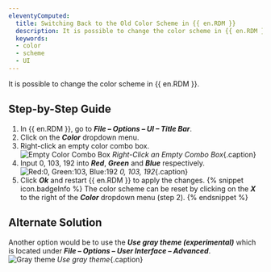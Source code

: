 ```yaml
---
eleventyComputed:
  title: Switching Back to the Old Color Scheme in {{ en.RDM }}
  description: It is possible to change the color scheme in {{ en.RDM }}.
  keywords:
  - color
  - scheme
  - UI
---
```


It is possible to change the color scheme in {{ en.RDM }}.

## Step-by-Step Guide

1. In {{ en.RDM }}, go to ***File – Options – UI – Title Bar***.
1. Click on the ***Color*** dropdown menu.
1. Right-click an empty color combo box.  
![Empty Color Combo Box](/img/en/kb/KB0008.png)
*Right-Click an Empty Combo Box*{.caption}
1. Input 0, 103, 192 into ***Red***, ***Green*** and ***Blue*** respectively.  
![Red:0, Green:103, Blue:192](/img/en/kb/KB0009.png)
*0, 103, 192*{.caption}
1. Click ***Ok*** and restart {{ en.RDM }} to apply the changes.
{% snippet icon.badgeInfo %}
The color scheme can be reset by clicking on the ***X*** to the right of the ***Color*** dropdown menu (step 2).
{% endsnippet %}

## Alternate Solution

Another option would be to use the ***Use gray theme (experimental)*** which is located under ***File – Options – User Interface – Advanced***.  
![Gray theme](/img/en/kb/KB0010.png)
*Use gray theme*{.caption} 
